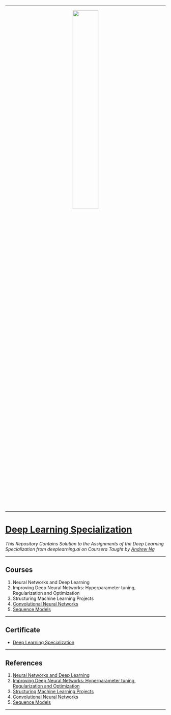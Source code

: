 ----------------------------------------------------------------------------------------
<p align="center"><img width="40%" src="https://deeplearning-assets.s3.amazonaws.com/content/uploads/2018/09/deeplearning-logo.svg.gzip" /></p>

-------------------------------------------------------------------------------------------

# [Deep Learning Specialization](https://www.coursera.org/specializations/deep-learning)
*This Repository Contains Solution to the Assignments of the Deep Learning Specialization from deeplearning.ai on Coursera Taught by [Andrew Ng](https://www.coursera.org/instructor/andrewng)*

--------------------------------------------------------------------------------------------

## Courses
1. Neural Networks and Deep Learning
2. Improving Deep Neural Networks: Hyperparameter tuning, Regularization and Optimization
3. Structuring Machine Learning Projects
4. [Convolutional Neural Networks](https://github.com/sahilkhose/Deep-Learning/tree/master/course4)
5. [Sequence Models](https://github.com/sahilkhose/Deep-Learning/tree/master/course5)

-------------------------------------------------------------------------------------------------------------

## Certificate
* [Deep Learning Specialization](https://www.coursera.org/account/accomplishments/specialization/certificate/J4FTCAUKKPPW)

--------------------------------------------------------------------------------------------------------------

## References
1. [Neural Networks and Deep Learning](https://www.coursera.org/learn/neural-networks-deep-learning)
2. [Improving Deep Neural Networks: Hyperparameter tuning, Regularization and Optimization](https://www.coursera.org/learn/deep-neural-network)
3. [Structuring Machine Learning Projects](https://www.coursera.org/learn/machine-learning-projects)
4. [Convolutional Neural Networks](https://www.coursera.org/learn/convolutional-neural-networks)
5. [Sequence Models](https://www.coursera.org/learn/nlp-sequence-models)

---------------------------------------------------------------------------------------------------------------

